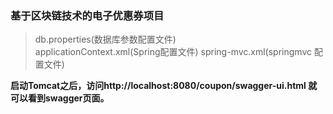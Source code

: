 ### 基于区块链技术的电子优惠券项目

> db.properties(数据库参数配置文件)  
> applicationContext.xml(Spring配置文件)
> spring-mvc.xml(springmvc 配置文件)  

  
**启动Tomcat之后，访问http://localhost:8080/coupon/swagger-ui.html 就可以看到swagger页面。**
